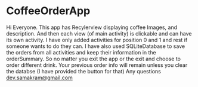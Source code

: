# CoffeeOrderApp
Hi Everyone. This app has 
Recylerview displaying coffee Images, and description. And then each view (of main activity) is clickable and can have its own activity.
I have only added activities for position 0 and 1 and rest if someone wants to do they can. 
I have also used SQLiteDatabase to save the orders from all activities and keep their information in the orderSummary. So no matter you exit the app or the exit and choose to order 
different drink. Your previous order info will remain unless you clear the databse (I have provided the button for that) 
Any questions dev.samakram@gmail.com
